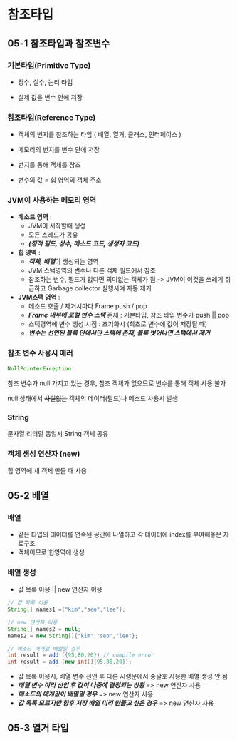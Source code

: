 # 참조타입

## 05-1 참조타입과 참조변수

### 기본타입(Primitive Type)

* 정수, 실수, 논리 타입

* 실제 값을 변수 안에 저장

### 참조타입(Reference Type)

* 객체의 번지를 참조하는 타입 ( 배열, 열거, 클래스, 인터페이스 )

* 메모리의 번지를 변수 안에 저장

* 번지를 통해 객체를 참조

* 변수의 값 = 힙 영역의 객체 주소



### JVM이 사용하는 메모리 영역

* **메소드 영역** : 
  * JVM이 시작할때 생성
  * 모든 스레드가 공유
  * ***(정적 필드, 상수, 메소드 코드, 생성자 코드)***
* **힙 영역** : 
  * ***객체, 배열***이 생성되는 영역
  * JVM 스택영역의 변수나 다른 객체 필드에서 참조
  * 참조하는 변수, 필드가 없다면 의미없는 객체가 됨 -> JVM이 이것을 쓰레기 취급하고 Garbage collector 실행시켜 자동 제거
* **JVM스택 영역** :
  * 메소드 호출 / 제거시마다 Frame push / pop
  * ***Frame 내부에 로컬 변수 스택*** 존재 : 기본타입, 참조 타입 변수가 push || pop
  * 스택영역에 변수 생성 시점 : 초기화시 (최초로 변수에 값이 저장될 때)
  * ***변수는 선언된 블록 안에서만 스택에 존재, 블록 벗어나면 스택에서 제거***

### 참조 변수 사용시 에러

```java
NullPointerException
```

참조 변수가 null 가지고 있는 경우, 참조 객체가 없으므로 변수를 통해 객체 사용 불가

null 상태에서 ~~사실없는~~ 객체의 데이터(필드)나 메소드 사용시 발생

### String

문자열 리터럴 동일시 String 객체 공유

### 객체 생성 연산자 (new)

힙 영역에 새 객체 만들 때 사용



## 05-2 배열

### 배열 

* 같은 타입의 데이터를 연속된 공간에 나열하고 각 데이터에 index를 부여해놓은 자료구조
* 객체이므로 힙영역에 생성

### 배열 생성

- 값 목록 이용 || new 연산자 이용

```java
// 값 목록 이용
String[] names1 ={"kim","seo","lee"};

// new 연산자 이용
String[] names2 = null;
names2 = new String[]{"kim","seo","lee"};

// 메소드 매개값 배열일 경우
int result = add ({95,80,20}) // compile error
int result = add (new int[]{95,80,20});
```

- 값 목록 이용시, 배열 변수 선언 후 다른 시랭문에서 중괄호 사용한 배열 생성 안 됨
- ***배열 변수 미리 선언 후 값이 나중에 결정되는 상황*** => new 연산자 사용
- ***매소드의 매개값이 배열일 경우*** => new 연산자 사용
- ***값 목록 모르지만 향후 저장 배열 미리 만들고 싶은 경우*** => new 연산자 사용

## 05-3 열거 타입

